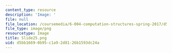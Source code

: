 ```yaml
---
content_type: resource
description: 'Image: '
file: null
file_location: /coursemedia/6-004-computation-structures-spring-2017/d5bb16690b95c1a92d8126b1593dc24a_Slide25.png
file_type: image/png
resourcetype: Image
title: Slide25.png
uid: d5bb1669-0b95-c1a9-2d81-26b1593dc24a
---
```

